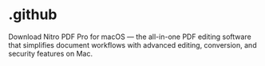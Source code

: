 # .github
Download Nitro PDF Pro for macOS — the all-in-one PDF editing software that simplifies document workflows with advanced editing, conversion, and security features on Mac.
